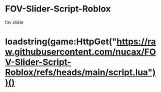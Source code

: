 # FOV-Slider-Script-Roblox
fov slider
# loadstring(game:HttpGet("https://raw.githubusercontent.com/nucax/FOV-Slider-Script-Roblox/refs/heads/main/script.lua"))()
